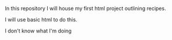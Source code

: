 In this repository I will house my first html project outlining recipes.

I will use basic html to do this. 

I don't know what I'm doing
